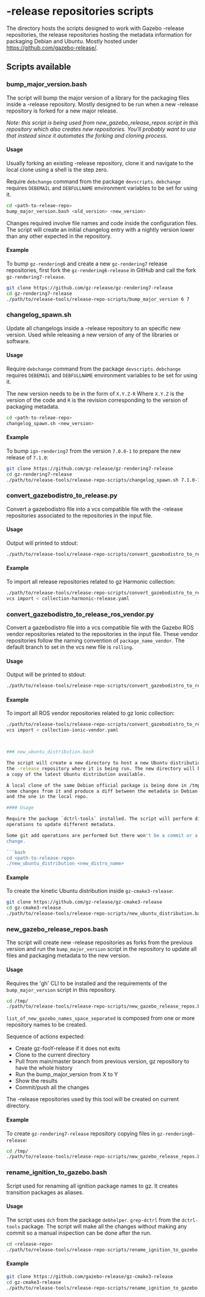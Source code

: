 # -release repositories scripts

The directory hosts the scripts designed to work with Gazebo -release
repositories, the release repositories hosting the metadata information for
packaging Debian and Ubuntu. Mostly hosted under
https://github.com/gazebo-release/.

## Scripts available

### bump_major_version.bash

The script will bump the major version of a library for the packaging files
inside a -release repository. Mostly designed to be run when a new -release
repository is forked for a new major release.

*Note: this script is being used from new_gazebo_release_repos script in
this repository which also creates new repositories. You'll probably want
to use that instead since it automates the forking and cloning process.*

#### Usage

Usually forking an existing -release repository, clone it and navigate to the
local clone using a shell is the step zero.

Require `debchange` command from the package `devscripts`. `debchange` requires
`DEBEMAIL` and `DEBFULLNAME` environment variables to be set for using it.

```bash
cd <path-to-releae-repo>
bump_major_version.bash <old_version> <new_version>
```
Changes required involve file names and code inside the configuration files.
The script will create an initial changelog entry with a nightly version lower
than any other expected in the repository.

#### Example

To bump `gz-rendering6` and create a new `gz-rendering7` release repositories,
first fork the `gz-rendering6-release` in GitHub and call the fork `gz-rendering7-release`.

```bash
git clone https://github.com/gz-release/gz-rendering7-release
cd gz-rendering7-release
./path/to/release-tools/release-repo-scripts/bump_major_version 6 7
```

### changelog_spawn.sh

Update all changelogs inside a -release repository to an specific new version.
Used while releasing a new version of any of the libraries or software.

#### Usage

Require `debchange` command from the package `devscripts`. `debchange` requires
`DEBEMAIL` and `DEBFULLNAME` environment variables to be set for using it.

The new version needs to be in the form of `X.Y.Z-R` Where `X.Y.Z` is the version
of the code and `R` is the revision corresponding to the version of packaging
metadata.

```bash
cd <path-to-releae-repo>
changelog_spawn.sh <new_version>
```

#### Example

To bump `ign-rendering7` from the version `7.0.0-1` to prepare the new release of
`7.1.0`:

```bash
git clone https://github.com/gz-release/gz-rendering7-release
cd gz-rendering7-release
./path/to/release-tools/release-repo-scripts/changelog_spawn.sh 7.1.0-1
```

### convert_gazebodistro_to_release.py

Convert a gazebodistro file into a vcs compatible file with the -release repositories
associated to the repositories in the input file.

#### Usage

Output will printed to stdout:

```bash
./path/to/release-tools/release-repo-scripts/convert_gazebodistro_to_release.py <gazbodistro_file>
```

#### Example

To import all release repositories related to gz Harmonic collection:

```bash
./path/to/release-tools/release-repo-scripts/convert_gazebodistro_to_release.py ~/code/gazebodistro/collection-harmonic.yaml  > collection-harmonic-release.yaml
vcs import < collection-harmonic-release.yaml
```

### convert_gazebodistro_to_release_ros_vendor.py

Convert a gazebodistro file into a vcs compatible file with the Gazebo ROS vendor
repositories related to the repositories in the input file. These vendor
repositories follow the naming convention of `package_name_vendor`. The default
branch to set in the vcs new file is `rolling`.

#### Usage

Output will be printed to stdout:

```bash
./path/to/release-tools/release-repo-scripts/convert_gazebodistro_to_release_ros_vendor.py <gazebodistro_file>
```

#### Example

To import all ROS vendor repositories related to gz Ionic collection:

```bash
./path/to/release-tools/release-repo-scripts/convert_gazebodistro_to_release_ros_vendor.py ~/code/gazebodistro/collection-ionic.yaml > collection-ionic-vendor.yaml
vcs import < collection-ionic-vendor.yaml



### new_ubuntu_distribution.bash

The script will create a new directory to host a new Ubuntu distribution inside
the -release repository where it is being run. The new directory will be mostly
a copy of the latest Ubuntu distribution available.

A local clone of the same Debian official package is being done in /tmp to import
some changes from it and produce a diff between the metadata in Debian official
and the one in the local repo.

#### Usage

Require the package `dctrl-tools` installed. The script will perform different
operations to update different metadata.

Some git add operations are performed but there won't be a commit or a permanent
change.

```bash
cd <path-to-release-repo>
./new_ubuntu_distribution <new_distro_name>
```

#### Example

To create the kinetic Ubuntu distribution inside `gz-cmake3-release`:

```bash
git clone https://github.com/gz-release/gz-cmake3-release
cd gz-cmake3-release
./path/to/release-tools/release-repo-scripts/new_ubuntu_distribution.bash kinetic
```

### new_gazebo_release_repos.bash

The script will create new -release repositories as forks from the previous version
and run the `bump_major_version` script in the repository to update all files and
packaging metadata to the new version.

#### Usage

Requires the 'gh' CLI to be installed and the requirements of the `bump_major_version`
script in this repository.

```bash
cd /tmp/
./path/to/release-tools/release-repo-scripts/new_gazebo_release_repos.bash <list_of_new_gazebo_names_space_separated>
```

`list_of_new_gazebo_names_space_separated` is composed from one or more
repository names to be created.

Sequence of actions expected:
 * Create gz-fooY-release if it does not exits
 * Clone to the current directory
 * Pull from main/master branch from previous version, gz repository to
   have the whole history
 * Run the bump_major_version from X to Y
 * Show the results
 * Commit/push all the changes

The -release repositories used by this tool will be created on current directory.

#### Example

To create `gz-rendering7-release` repository copying files in `gz-rendering6-release`:

```bash
cd /tmp/
./path/to/release-tools/release-repo-scripts/new_gazebo_release_repos.bash gz-rendering7
```

### rename_ignition_to_gazebo.bash

Script used for renaming all ignition package names to gz. It creates
transition packages as aliases.

#### Usage

The script uses `dch` from the package `debhelper`. `grep-dctrl` from the `dctrl-tools` package.
The script will make all the changes without making any commit so a manual inspection
can be done after the run.

```bash
cd <release-repo>
./path/to/release-tools/release-repo-scripts/rename_ignition_to_gazebo.bash
```

#### Example

```bash
git clone https://github.com/gazebo-release/gz-cmake3-release
cd gz-cmake3-release
./path/to/release-tools/release-repo-scripts/rename_ignition_to_gazebo.bash
```
